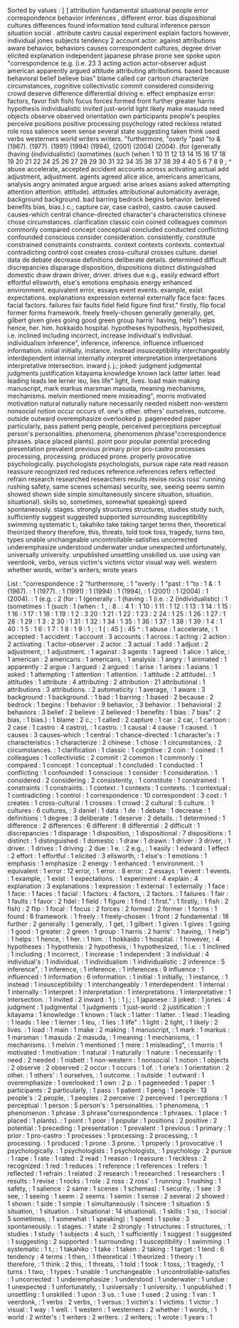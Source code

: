 Sorted by values :
[ ] attribution fundamental situational people error correspondence behavior inferences , different error. bias dispositional cultures differences found information tend cultural inference person situation social . attribute castro causal experiment explain factors however, individual jones subjects tendency 2 account actor. against attributions aware behavior, behaviors causes correspondent cultures, degree driver elicited explanation independent japanese phrase prone see spoke upon "correspondence (e.g. (i.e. 23 3 acting action actor-observer adjust american apparently argued attitude attributing attributions. based because behavioral belief believe bias" blame called car cartoon characterize circumstances, cognitive collectivistic commit considered considering crowd deserve difference differential driving e. effect emphasize error: factors, favor fish fish) focus forces formed front further greater harris hypothesis individualistic invited just-world light likely make masuda need objects observe observed orientation own participants people's peoples perceive positions positive processing psychology rated reckless related role ross salience seem sense several state suggesting taken think used verbs westerners world writers writers. "furthermore, "overly "past "to & (1967). (1977). (1991) (1994) (1994), (2001) (2004) (2004). (for (generally (having (individualistic) (sometimes (such (when 1 10 11 12 13 14 15 16 17 18 19 20 21 22 24 25 26 27 28 29 30 31 32 34 35 36 37 38 39 4 40 5 6 7 8 9 ; ^ abuse accelerate, accepted accident accounts across activating actual add adjustment, adjustment. agents agreed alice alice, americans americans, analysis angry animated argue argued: arise arises asians asked attempting attention attention. attitude). attitudes attributional automaticity average, background background. bad barring bedrock begins behavior. believed benefits bias, bias.) c.; capture car, case castro), castro. cause caused. causes-which central chance-directed character's characteristics chinese chose circumstances. clarification classic coin coined colleagues common commonly compared concept conceptual concluded conducted conflicting confounded conscious consider consideration. consistently, constitute constrained constraints constraints. context contexts contexts. contextual contradicting control cost creates cross-cultural crosses culture. daniel data de debate decrease definitions deliberate details. determined difficult discrepancies disparage disposition, dispositions distinct distinguished domestic draw drawn driver, driver. drives due e.g., easily edward effort effortful ellsworth, else's emotions emphasis energy enhanced environment. equivalent error, essays event events. example, exist expectations. explanations expression external externally face face: faces facial factors. failures fair faults fidel field figure find first." firstly, flip focal former forms framework. freely freely-chosen generally generally, get, gilbert given gives going good green group harris' having, help") helps hence, her. him. hokkaido hospital. hypotheses hypothesis, hypothesized, i.e. inclined including incorrect, increase individual's individual. individualism inference", inference, inference. influence influenced information. initial initially, instance, instead insusceptibility interchangeably interdependent internal internally interpret interpretation interpretations interpretative intersection. inward j. j.; joked: judgment judgmental judgments justification kitayama knowledge known lack latter latter. lead leading leads lee lerner leu, lies life" light, lives. load main making manuscript, mark markus marsman masuda, meaning mechanisms, mechanisms. melvin mentioned mere misleading", morris motivated motivation natural naturally nature necessarily needed nisbett non-western nonsocial notion occur occurs of. one's other. others' ourselves, outcome. outside outward overemphasize overlooked p. pageneeded paper particularly, pass patient peng people, perceived perceptions perceptual person's personalities. phenomena, phenomenon phrase"correspondence phrases. place placed plants). point poor popular potential preceding presentation prevalent previous primary prior pro-castro processes processing, processing. produced prone. properly provocative psychologically. psychologists psychologists, pursue rape rate read reason reassure recognized red reduces reference references refers reflected refrain research researched researchers results revise rocks ross' running rushing safety, same scenes schemas) security, see, seeing seems semin showed shown side simple simultaneously sincere situation, situation. situational). skills so, sometimes, somewhat speaking) speed spontaneously. stages. strongly structures structures, studies study such, sufficiently suggest suggested supported surrounding susceptibility swimming systematic t.; takahiko take taking target terms then, theoretical theorized theory therefore, this, threats, told took toss, tragedy, turns two, types unable unchangeable uncontrollable-satisfies uncorrected underemphasize understood underwater undue unexpected unfortunately, universally university. unpublished unsettling unskilled us. use using van veerdonk, verbs, versus victim's victims victor visual way well. western whether words, writer's writers; wrote years 

List :
"correspondence : 2
"furthermore, : 1
"overly : 1
"past : 1
"to : 1
& : 1
(1967). : 1
(1977). : 1
(1991) : 1
(1994) : 1
(1994), : 1
(2001) : 1
(2004) : 1
(2004). : 1
(e.g. : 2
(for : 1
(generally : 1
(having : 1
(i.e. : 2
(individualistic) : 1
(sometimes : 1
(such : 1
(when : 1
, : 8
. : 4
1 : 1
10 : 1
11 : 1
12 : 1
13 : 1
14 : 1
15 : 1
16 : 1
17 : 1
18 : 1
19 : 1
2 : 3
20 : 1
21 : 1
22 : 1
23 : 2
24 : 1
25 : 1
26 : 1
27 : 1
28 : 1
29 : 1
3 : 2
30 : 1
31 : 1
32 : 1
34 : 1
35 : 1
36 : 1
37 : 1
38 : 1
39 : 1
4 : 1
40 : 1
5 : 1
6 : 1
7 : 1
8 : 1
9 : 1
; : 1
[ : 45
] : 45
^ : 1
abuse : 1
accelerate, : 1
accepted : 1
accident : 1
account : 3
accounts : 1
across : 1
acting : 2
action : 2
activating : 1
actor-observer : 2
actor. : 3
actual : 1
add : 1
adjust : 2
adjustment, : 1
adjustment. : 1
against : 3
agents : 1
agreed : 1
alice : 1
alice, : 1
american : 2
americans : 1
americans, : 1
analysis : 1
angry : 1
animated : 1
apparently : 2
argue : 1
argued : 2
argued: : 1
arise : 1
arises : 1
asians : 1
asked : 1
attempting : 1
attention : 1
attention. : 1
attitude : 2
attitude). : 1
attitudes : 1
attribute : 4
attributing : 2
attribution : 21
attributional : 1
attributions : 3
attributions. : 2
automaticity : 1
average, : 1
aware : 3
background : 1
background. : 1
bad : 1
barring : 1
based : 2
because : 2
bedrock : 1
begins : 1
behavior : 9
behavior, : 3
behavior. : 1
behavioral : 2
behaviors : 3
belief : 2
believe : 2
believed : 1
benefits : 1
bias : 7
bias" : 2
bias, : 1
bias.) : 1
blame : 2
c.; : 1
called : 2
capture : 1
car : 2
car, : 1
cartoon : 2
case : 1
castro : 4
castro), : 1
castro. : 1
causal : 4
cause : 1
caused. : 1
causes : 3
causes-which : 1
central : 1
chance-directed : 1
character's : 1
characteristics : 1
characterize : 2
chinese : 1
chose : 1
circumstances, : 2
circumstances. : 1
clarification : 1
classic : 1
cognitive : 2
coin : 1
coined : 1
colleagues : 1
collectivistic : 2
commit : 2
common : 1
commonly : 1
compared : 1
concept : 1
conceptual : 1
concluded : 1
conducted : 1
conflicting : 1
confounded : 1
conscious : 1
consider : 1
consideration. : 1
considered : 2
considering : 2
consistently, : 1
constitute : 1
constrained : 1
constraints : 1
constraints. : 1
context : 1
contexts : 1
contexts. : 1
contextual : 1
contradicting : 1
control : 1
correspondence : 10
correspondent : 3
cost : 1
creates : 1
cross-cultural : 1
crosses : 1
crowd : 2
cultural : 5
culture. : 1
cultures : 6
cultures, : 3
daniel : 1
data : 1
de : 1
debate : 1
decrease : 1
definitions : 1
degree : 3
deliberate : 1
deserve : 2
details. : 1
determined : 1
difference : 2
differences : 6
different : 8
differential : 2
difficult : 1
discrepancies : 1
disparage : 1
disposition, : 1
dispositional : 7
dispositions : 1
distinct : 1
distinguished : 1
domestic : 1
draw : 1
drawn : 1
driver : 3
driver, : 1
driver. : 1
drives : 1
driving : 2
due : 1
e. : 2
e.g., : 1
easily : 1
edward : 1
effect : 2
effort : 1
effortful : 1
elicited : 3
ellsworth, : 1
else's : 1
emotions : 1
emphasis : 1
emphasize : 2
energy : 1
enhanced : 1
environment. : 1
equivalent : 1
error : 12
error, : 1
error. : 8
error: : 2
essays : 1
event : 1
events. : 1
example, : 1
exist : 1
expectations. : 1
experiment : 4
explain : 4
explanation : 3
explanations : 1
expression : 1
external : 1
externally : 1
face : 1
face: : 1
faces : 1
facial : 1
factors : 4
factors, : 2
factors. : 1
failures : 1
fair : 1
faults : 1
favor : 2
fidel : 1
field : 1
figure : 1
find : 1
first." : 1
firstly, : 1
fish : 2
fish) : 2
flip : 1
focal : 1
focus : 2
forces : 2
formed : 2
former : 1
forms : 1
found : 6
framework. : 1
freely : 1
freely-chosen : 1
front : 2
fundamental : 18
further : 2
generally : 1
generally, : 1
get, : 1
gilbert : 1
given : 1
gives : 1
going : 1
good : 1
greater : 2
green : 1
group : 1
harris : 2
harris' : 1
having, : 1
help") : 1
helps : 1
hence, : 1
her. : 1
him. : 1
hokkaido : 1
hospital. : 1
however, : 4
hypotheses : 1
hypothesis : 2
hypothesis, : 1
hypothesized, : 1
i.e. : 1
inclined : 1
including : 1
incorrect, : 1
increase : 1
independent : 3
individual : 4
individual's : 1
individual. : 1
individualism : 1
individualistic : 2
inference : 5
inference", : 1
inference, : 1
inference. : 1
inferences : 9
influence : 1
influenced : 1
information : 6
information. : 1
initial : 1
initially, : 1
instance, : 1
instead : 1
insusceptibility : 1
interchangeably : 1
interdependent : 1
internal : 1
internally : 1
interpret : 1
interpretation : 1
interpretations : 1
interpretative : 1
intersection. : 1
invited : 2
inward : 1
j. : 1
j.; : 1
japanese : 3
joked: : 1
jones : 4
judgment : 1
judgmental : 1
judgments : 1
just-world : 2
justification : 1
kitayama : 1
knowledge : 1
known : 1
lack : 1
latter : 1
latter. : 1
lead : 1
leading : 1
leads : 1
lee : 1
lerner : 1
leu, : 1
lies : 1
life" : 1
light : 2
light, : 1
likely : 2
lives. : 1
load : 1
main : 1
make : 2
making : 1
manuscript, : 1
mark : 1
markus : 1
marsman : 1
masuda : 2
masuda, : 1
meaning : 1
mechanisms, : 1
mechanisms. : 1
melvin : 1
mentioned : 1
mere : 1
misleading", : 1
morris : 1
motivated : 1
motivation : 1
natural : 1
naturally : 1
nature : 1
necessarily : 1
need : 2
needed : 1
nisbett : 1
non-western : 1
nonsocial : 1
notion : 1
objects : 2
observe : 2
observed : 2
occur : 1
occurs : 1
of. : 1
one's : 1
orientation : 2
other. : 1
others' : 1
ourselves, : 1
outcome. : 1
outside : 1
outward : 1
overemphasize : 1
overlooked : 1
own : 2
p. : 1
pageneeded : 1
paper : 1
participants : 2
particularly, : 1
pass : 1
patient : 1
peng : 1
people : 13
people's : 2
people, : 1
peoples : 2
perceive : 2
perceived : 1
perceptions : 1
perceptual : 1
person : 5
person's : 1
personalities. : 1
phenomena, : 1
phenomenon : 1
phrase : 3
phrase"correspondence : 1
phrases. : 1
place : 1
placed : 1
plants). : 1
point : 1
poor : 1
popular : 1
positions : 2
positive : 2
potential : 1
preceding : 1
presentation : 1
prevalent : 1
previous : 1
primary : 1
prior : 1
pro-castro : 1
processes : 1
processing : 2
processing, : 1
processing. : 1
produced : 1
prone : 3
prone. : 1
properly : 1
provocative : 1
psychologically. : 1
psychologists : 1
psychologists, : 1
psychology : 2
pursue : 1
rape : 1
rate : 1
rated : 2
read : 1
reason : 1
reassure : 1
reckless : 2
recognized : 1
red : 1
reduces : 1
reference : 1
references : 1
refers : 1
reflected : 1
refrain : 1
related : 2
research : 1
researched : 1
researchers : 1
results : 1
revise : 1
rocks : 1
role : 2
ross : 2
ross' : 1
running : 1
rushing : 1
safety, : 1
salience : 2
same : 1
scenes : 1
schemas) : 1
security, : 1
see : 3
see, : 1
seeing : 1
seem : 2
seems : 1
semin : 1
sense : 2
several : 2
showed : 1
shown : 1
side : 1
simple : 1
simultaneously : 1
sincere : 1
situation : 5
situation, : 1
situation. : 1
situational : 14
situational). : 1
skills : 1
so, : 1
social : 5
sometimes, : 1
somewhat : 1
speaking) : 1
speed : 1
spoke : 3
spontaneously. : 1
stages. : 1
state : 2
strongly : 1
structures : 1
structures, : 1
studies : 1
study : 1
subjects : 4
such, : 1
sufficiently : 1
suggest : 1
suggested : 1
suggesting : 2
supported : 1
surrounding : 1
susceptibility : 1
swimming : 1
systematic : 1
t.; : 1
takahiko : 1
take : 1
taken : 2
taking : 1
target : 1
tend : 6
tendency : 4
terms : 1
then, : 1
theoretical : 1
theorized : 1
theory : 1
therefore, : 1
think : 2
this, : 1
threats, : 1
told : 1
took : 1
toss, : 1
tragedy, : 1
turns : 1
two, : 1
types : 1
unable : 1
unchangeable : 1
uncontrollable-satisfies : 1
uncorrected : 1
underemphasize : 1
understood : 1
underwater : 1
undue : 1
unexpected : 1
unfortunately, : 1
universally : 1
university. : 1
unpublished : 1
unsettling : 1
unskilled : 1
upon : 3
us. : 1
use : 1
used : 2
using : 1
van : 1
veerdonk, : 1
verbs : 2
verbs, : 1
versus : 1
victim's : 1
victims : 1
victor : 1
visual : 1
way : 1
well. : 1
western : 1
westerners : 2
whether : 1
words, : 1
world : 2
writer's : 1
writers : 2
writers. : 2
writers; : 1
wrote : 1
years : 1

